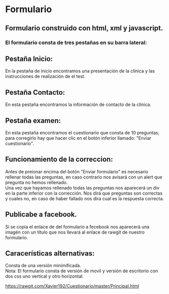 # Formulario
## Formulario construido con html, xml y javascript.  
### El formulario consta de tres pestañas en su barra lateral:  
## Pestaña Inicio:  
En la pestaña de inicio encontramos una presentación de la clínica y las instrucciones de realización de el test.  
## Pestaña Contacto:  
En esta pestaña encontramos la información de contacto de la clínica.  
## Pestaña examen:  
En esta pestaña encontramos el cuestionario que consta de 10 preguntas, para corregirlo hay que hacer clic en el botón inferior llamado: "Enviar cuestionario".

## Funcionamiento de la correccion:  
Antes de preionar encima del botón "Enviar formulario" es necesario rellenar todas las preguntas, en caso contrario nos avisará con un alert que pregunta no hemos rellenado.  
Una vez que hayamos rellenado todas las preguntas nos aparecerá un div en la parte inferior con la corrección. Nos dirá que preguntas son correctas y cuales no, en caso de haber fallado nos dira cual es la respuesta correcta.  
## Publicabe a facebook.  
Si se copia el enlace de del formulario a fecebook nos aparecerá una imagén con un título que nos llevará al enlace de rawgit de nuestro formulario.
## Caracerísticas alternativas:  
Consta de una versión minimificada.  
Nota: El formulario consta de versión de movil y versión de escritorio con dos css uno vertical y otro horizontal.

https://rawgit.com/Xavier192/Cuestionario/master/Principal.html
